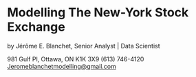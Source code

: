 # Modelling The New-York Stock Exchange

by Jérôme E. Blanchet, Senior Analyst | Data Scientist

981 Gulf Pl, Ottawa, ON K1K 3X9 (613) 746-4120 Jeromeblanchetmodelling@gmail.com
